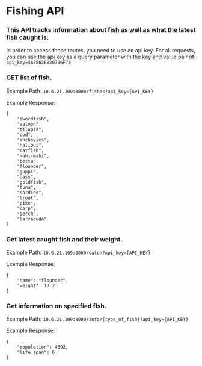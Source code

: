 # Fishing API

### This API tracks information about fish as well as what the latest fish caught is.

In order to access these routes, you need to use an api key. For all requests, you can use the api key as a query 
parameter with the key and value pair of: `api_key=4675636B20796F75`

### GET list of fish.

Example Path: `10.6.21.109:8000/fishes?api_key={API_KEY}`

Example Response:

````
[
    "swordfish",
    "salmon",
    "tilapia",
    "cod",
    "anchovies",
    "halibut",
    "catfish",
    "mahi-mahi",
    "betta",
    "flounder",
    "guppi",
    "bass",
    "goldfish",
    "tuna",
    "sardine",
    "trout",
    "pike",
    "carp",
    "perch",
    "barracuda"
]
````
### Get latest caught fish and their weight.

Example Path: `10.6.21.109:8000/catch?api_key={API_KEY}`

Example Response:

````
{
    "name": "flounder",
    "weight": 13.2
}
````
### Get information on specified fish.

Example Path: `10.6.21.109:8000/info/{type_of_fish}?api_key={API_KEY}`

Example Response:

````
{
    "population": 4892,
    "life_span": 6
}
````
